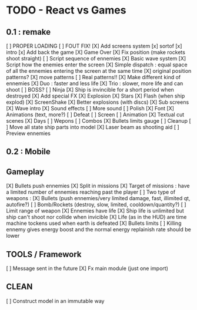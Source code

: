 TODO - React vs Games
===========

 0.1 : remake
-------------
 [ ] PROPER LOADING
  [ ] FOUT FIX!
 [X] Add screens system
  [x] sortof
  [x] intro
  [x] Add back the game
  [X] Game Over
 [X] Fix position (make rockets shoot straight)
 [ ] Script sequence of ennemies
  [X] Basic wave system
  [X] Script how the enemies enter the screen
   [X] Simple dispatch : equal space of all the ennemies entering the screen at the same time
   [X] original position patterns?
   [X] move patterns
   [ ] Real patterns!!
 [X] Make different kind of ennemies
  [X] Duo : faster and less life
  [X] Trio : slower, more life and can shoot
  [ ] BOSS?
  [ ] Ninja
 [X] Ship is invincible for a short period when destroyed
 [X] Add special FX
  [X] Explosion
  [X] Stars
  [X] Flash (when ship explod)
  [X] ScreenShake
  [X] Better explosions (with discs)
 [X] Sub screens
  [X] Wave intro
 [X] Sound effects
 [ ] More sound
 [ ] Polish
  [X] Font
  [X] Animations (text, more?)
 [ ] Defeat
  [ ] Screen
  [ ] Animation
 [X] Textual cut scenes
  [X] Days
 [ ] Wepons
 [ ] Combos
 [X] Bullets limits gauge
 [ ] Cleanup
  [ ] Move all state ship parts into model
 [X] Laser beam as shooting aid
 [ ] Preview ennemies

 0.2 : Mobile
-------------

Gameplay
--------

 [X] Bullets push ennemies
 [X] Split in missions
 [X] Target of missions : have a limited number of ennemies reaching past the player
 [ ] Two type of weapons :
  [X] Bullets (push ennemies/very limited damage, fast, illimited qt, autofire?)
  [ ] Bomb/Rockets (destroy, slow, limited, cooldown/quantity?)
 [ ] Limit range of weapon
 [X] Ennemies have life
 [X] Ship life is unlimited but ship can't shoot nor collide when invicible
 [X] Life (as in the HUD) are time machine tockens used when earth is defeated
 [X] Bullets limits
 [ ] Killing ennemy gives energy boost and the normal energy replainish rate should be lower

TOOLS / Framework
-----------------

 [ ] Message sent in the future
 [X] Fx main module (just one import)

CLEAN
-----

 [ ] Construct model in an immutable way
